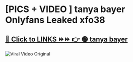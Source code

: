 
 # [PICS + VIDEO ] tanya bayer Onlyfans Leaked xfo38

## <h2><a href="https://clipsfans.com/tanya_bayer&ref=git">🔗 Click to LINKS ⏩⏩ 👉 🟢 tanya bayer </a></h2>

<a href="https://clipsfans.com/tanya_bayer&ref=git" rel="nofollow" data-target="animated-image.originalLink"><img src="https://i.ibb.co.com/xMMVF88/686577567.gif" alt="Viral Video Original" style="max-width: 100%; display: inline-block;" data-target="animated-image.originalImage"></a>

